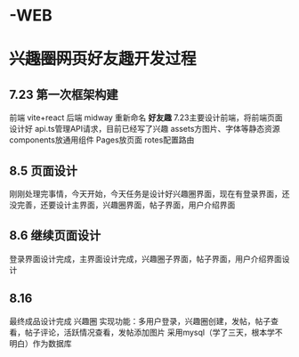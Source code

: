 # -WEB
# ~~兴趣圈网页~~**好友趣**开发过程
## 7.23 第一次框架构建
前端 vite+react
后端 midway
重新命名 **好友趣**
7.23主要设计前端，将前端页面设计好
api.ts管理API请求，目前已经写了兴趣
assets方图片、字体等静态资源
components放通用组件
Pages放页面
rotes配置路由
## 8.5 页面设计
刚刚处理完事情，今天开始，今天任务是设计好兴趣圈界面，现在有登录界面，还没完善，还要设计主界面，兴趣圈界面，帖子界面，用户介绍界面
## 8.6 继续页面设计
登录界面设计完成，主界面设计完成，兴趣圈子界面，帖子界面，用户介绍界面设计
## 8.16
最终成品设计完成
兴趣圈
实现功能：多用户登录，兴趣圈创建，发帖，帖子查看，帖子评论，活跃情况查看，发帖添加图片
采用mysql（学了三天，根本学不明白）作为数据库


